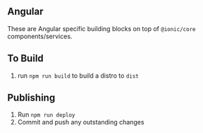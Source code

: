 
## Angular

These are Angular specific building blocks on top of `@ionic/core` components/services.

## To Build

1. run `npm run build` to build a distro to `dist`

## Publishing

1. Run `npm run deploy`
2. Commit and push any outstanding changes
